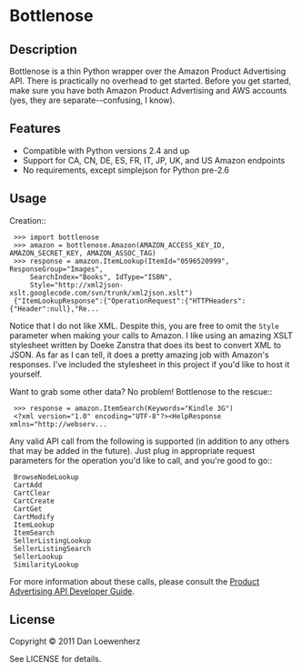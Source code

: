 Bottlenose
==========

Description
-----------

Bottlenose is a thin Python wrapper over the Amazon Product Advertising API. There is practically no overhead to get started. Before you get started, make sure you have both Amazon Product Advertising and AWS accounts (yes, they are separate--confusing, I know).

Features
--------

* Compatible with Python versions 2.4 and up
* Support for CA, CN, DE, ES, FR, IT, JP, UK, and US Amazon endpoints
* No requirements, except simplejson for Python pre-2.6

Usage
-----

Creation::

     >>> import bottlenose
     >>> amazon = bottlenose.Amazon(AMAZON_ACCESS_KEY_ID, AMAZON_SECRET_KEY, AMAZON_ASSOC_TAG)
     >>> response = amazon.ItemLookup(ItemId="0596520999", ResponseGroup="Images",
         SearchIndex="Books", IdType="ISBN",
         Style="http://xml2json-xslt.googlecode.com/svn/trunk/xml2json.xslt")
     {"ItemLookupResponse":{"OperationRequest":{"HTTPHeaders":{"Header":null},"Re...

Notice that I do not like XML. Despite this, you are free to omit the `Style`
parameter when making your calls to Amazon. I like using an amazing XSLT
stylesheet written by Doeke Zanstra that does its best to convert XML to JSON.
As far as I can tell, it does a pretty amazing job with Amazon's responses.
I've included the stylesheet in this project if you'd like to host it yourself.

Want to grab some other data? No problem! Bottlenose to the rescue::

     >>> response = amazon.ItemSearch(Keywords="Kindle 3G")
     <?xml version="1.0" encoding="UTF-8"?><HelpResponse xmlns="http://webserv...

Any valid API call from the following is supported (in addition to any others
that may be added in the future). Just plug in appropriate request parameters
for the operation you'd like to call, and you're good to go::

     BrowseNodeLookup
     CartAdd
     CartClear
     CartCreate
     CartGet
     CartModify
     ItemLookup
     ItemSearch
     SellerListingLookup
     SellerListingSearch
     SellerLookup
     SimilarityLookup

For more information about these calls, please consult the [Product Advertising
API Developer Guide](http://docs.amazonwebservices.com/AWSECommerceService/latest/DG/index.html).

License
-------

Copyright &copy; 2011 Dan Loewenherz

See LICENSE for details.

